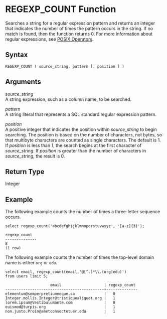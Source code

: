 # REGEXP\_COUNT Function<a name="REGEXP_COUNT"></a>

Searches a string for a regular expression pattern and returns an integer that indicates the number of times the pattern occurs in the string\. If no match is found, then the function returns 0\. For more information about regular expressions, see [POSIX Operators](pattern-matching-conditions-posix.md)\.

## Syntax<a name="REGEXP_COUNT-synopsis"></a>

```
REGEXP_COUNT ( source_string, pattern [, position ] )
```

## Arguments<a name="REGEXP_COUNT-arguments"></a>

 *source\_string*   
A string expression, such as a column name, to be searched\. 

 *pattern*   
A string literal that represents a SQL standard regular expression pattern\.

 *position*   
A positive integer that indicates the position within *source\_string* to begin searching\. The position is based on the number of characters, not bytes, so that multibyte characters are counted as single characters\. The default is 1\. If *position* is less than 1, the search begins at the first character of *source\_string*\. If *position* is greater than the number of characters in *source\_string*, the result is 0\.

## Return Type<a name="REGEXP_COUNT-return-type"></a>

Integer

## Example<a name="REGEXP_COUNT-examples"></a>

The following example counts the number of times a three\-letter sequence occurs\.

```
select regexp_count('abcdefghijklmnopqrstuvwxyz', '[a-z]{3}');  

regexp_count  
--------------             
8 
(1 row)
```

The following example counts the number of times the top\-level domain name is either `org` or `edu`\. 

```
select email, regexp_count(email,'@[^.]*\\.(org|edu)') 
from users limit 5;

                    email                   | regexp_count  
--------------------------------------------+--------------  
elementum@semperpretiumneque.ca             |   0  
Integer.mollis.Integer@tristiquealiquet.org |   1  
lorem.ipsum@Vestibulumante.com              |   0  
euismod@turpis.org                          |   1  
non.justo.Proin@ametconsectetuer.edu        |   1
```
